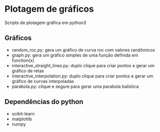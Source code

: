 # Plotagem de gráficos

Scripts de plotagem gráfica em python3

## Gráficos

- random_roc.py: gera um gráfico de curva roc com valores randômicos
- graph.py: gera um gráfico simples de uma função definida em function(x)
- interactive_straight_lines.py: duplo clique para criar pontos e gerar um gráfico de retas
- interactive_interpolation.py: duplo clique para criar pontos e gerar um gráfico de curvas interpoladas
- parabola.py: clique e segure para gerar uma parabola balística

## Dependências do python

- scikit-learn
- matplotlib
- numpy
